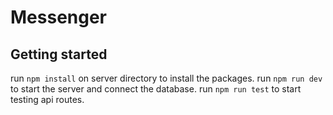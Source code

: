 # Messenger

## Getting started

run `npm install` on server directory to install the packages.
run `npm run dev` to start the server and connect the database.
run `npm run test` to start testing api routes.
